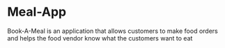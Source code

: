 # Meal-App
Book-A-Meal is an application that allows customers to make food orders and helps the food vendor know what the customers want to eat
